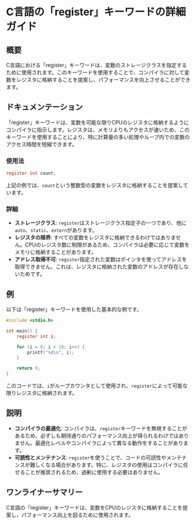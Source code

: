 <!--
Meta Description: # C言語の「register」キーワードの詳細ガイド ## 概要 C言語における「register」キーワードは、変数のストレージクラスを指定するために使用されます。このキーワードを使用することで、コンパイラに対して変数をレジスタに格納することを提案し、パフォーマンスを向上させることができます。 ...
Meta Keywords: register, キーワードは, int, c言語の, count
-->

# C言語の「register」キーワードの詳細ガイド

## 概要
C言語における「register」キーワードは、変数のストレージクラスを指定するために使用されます。このキーワードを使用することで、コンパイラに対して変数をレジスタに格納することを提案し、パフォーマンスを向上させることができます。

## ドキュメンテーション
「register」キーワードは、変数を可能な限りCPUのレジスタに格納するようにコンパイラに指示します。レジスタは、メモリよりもアクセスが速いため、このキーワードを使用することにより、特に計算量の多い処理やループ内での変数のアクセス時間を短縮できます。

### 使用法
```c
register int count;
```
上記の例では、`count`という整数型の変数をレジスタに格納することを提案しています。

### 詳細
- **ストレージクラス**: `register`はストレージクラス指定子の一つであり、他に`auto`、`static`、`extern`があります。
- **レジスタの限界**: すべての変数をレジスタに格納できるわけではありません。CPUのレジスタ数に制限があるため、コンパイラは必要に応じて変数をメモリに格納することがあります。
- **アドレス取得不可**: `register`指定された変数はポインタを使ってアドレスを取得できません。これは、レジスタに格納された変数のアドレスが存在しないためです。

## 例
以下は「register」キーワードを使用した基本的な例です。

```c
#include <stdio.h>

int main() {
    register int i;

    for (i = 0; i < 10; i++) {
        printf("%d\n", i);
    }

    return 0;
}
```
このコードでは、`i`がループカウンタとして使用され、`register`によって可能な限りレジスタに格納されます。

## 説明
- **コンパイラの最適化**: コンパイラは、`register`キーワードを無視することがあるため、必ずしも期待通りのパフォーマンス向上が得られるわけではありません。最適化レベルやコンパイラによって異なる動作をすることがあります。
- **可読性とメンテナンス**: `register`を使うことで、コードの可読性やメンテナンスが難しくなる場合があります。特に、レジスタの使用はコンパイラに任せることが推奨されるため、過剰に使用する必要はありません。

## ワンライナーサマリー
C言語の「register」キーワードは、変数をCPUのレジスタに格納することを提案し、パフォーマンス向上を図るために使用されます。